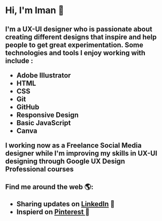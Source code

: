 <h1>Hi, I'm Iman 👋 </h1>

<h2>
I'm a UX-UI designer who is passionate about creating different designs that inspire and help people to get great experimentation. Some technologies and tools I enjoy working with include :

 - Adobe Illustrator 
 - HTML
 - CSS 
 - Git 
 - GitHub 
 - Responsive Design 
 - Basic JavaScript 
 - Canva 
 
I working now as a Freelance Social Media designer while I'm improving my skills in UX-UI designing through Google UX Design Professional courses
 </h2>


<h2>Find me around the web 🌎:
 
  -  Sharing updates on <a href="https://www.linkedin.com/in/iman-mohammad-340017220">LinkedIn</a> 💼
  - Inspierd on <a href="https://pin.it/4Mugf4S"> Pinterest </a> 🌟
</h2>

